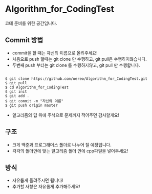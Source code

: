# Algorithm_for_CodingTest

코테 준비를 위한 공간입니다.

## Commit 방법

* commit을 할 때는 자신의 이름으로 올려주세요!
* 처음으로 push 할때는 git clone 만 수행하고, git pull은 수행하지않습니다.
* 두번째 push 부터는  git clone 를 수행하지않고, git pull 만 수행합니다.
```console

$ git clone https://github.com/oereo/Algorithm_for_CodingTest.git
$ git pull 
$ cd Algorithm_for_CodingTest
$ git init
$ git add .
$ git commit -m "자신의 이름"
$ git push origin master
```

* 알고리즘의 답 위에 주석으로 문제까지 적어주면 감사할게요!

## 구조 

* 크게 백준과 프로그래머스 폴더로 나누어 질 예정입니다.
* 각각의 폴더안에 맞는 알고리즘 폴더 안에 cpp파일을 넣어주세요!

## 방식

* 자유롭게 올려주시면 됩니다!
* 추가할 사항은 자유롭게 추가해주세요!
